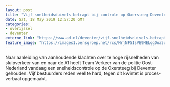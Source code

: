 ```yaml
---
layout: post
title: "Vijf snelheidsduivels betrapt bij controle op Oxersteeg Deventer"
date: Sat, 18 May 2019 12:57:20 GMT
categories: 
- overijssel 
- deventer 
externe_link: "https://www.ad.nl/deventer/vijf-snelheidsduivels-betrapt-bij-controle-op-oxersteeg-deventer~ac4fadaf/"
feature_image: "https://images1.persgroep.net/rcs/MrjNF5IsVE9MELggOoa5o4ox1-s/diocontent/132280969/_fitwidth/400/?appId=21791a8992982cd8da851550a453bd7f&quality=0.7"
---
```


Naar aanleiding van aanhoudende klachten over te hoge rijsnelheden van sluipverkeer van en naar de A1 heeft Team Verkeer van de politie Oost-Nederland vandaag een snelheidscontrole op de Oxersteeg bij Deventer gehouden. Vijf bestuurders reden veel te hard, tegen dit kwintet is proces-verbaal opgemaakt.
